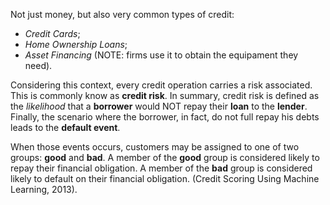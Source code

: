 Not just money, but also very common types of credit:
- *Credit Cards*;
- *Home Ownership Loans*;
- *Asset Financing* (NOTE: firms use it to obtain the equipament they need).

Considering this context, every credit operation carries a risk associated. This is commonly know as **credit risk**. In summary, credit risk is defined as the *likelihood* that a **borrower** would NOT repay their **loan** to the **lender**. Finally, the scenario where the borrower, in fact, do not full repay his debts leads to the **default event**.  

When those events occurs, customers may be assigned to one of two groups: **good** and **bad**. A member of the **good** group is considered likely to repay their financial obligation. A member of the **bad** group is considered likely to default on their financial obligation. (Credit Scoring Using Machine Learning, 2013).